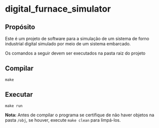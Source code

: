 # digital_furnace_simulator

## Propósito
<p>Este é um projeto de software para a simulação de um sistema de forno industrial digital simulado por meio de um sistema embarcado.</p>
<p> Os comandos a seguir devem ser executados na pasta raiz do projeto</p>

## Compilar
```make```

## Executar
```make run```

**Nota:** Antes de compilar o programa se certifique de não haver objetos na pasta `/obj`, se houver, execute ```make clean``` para limpá-los.
